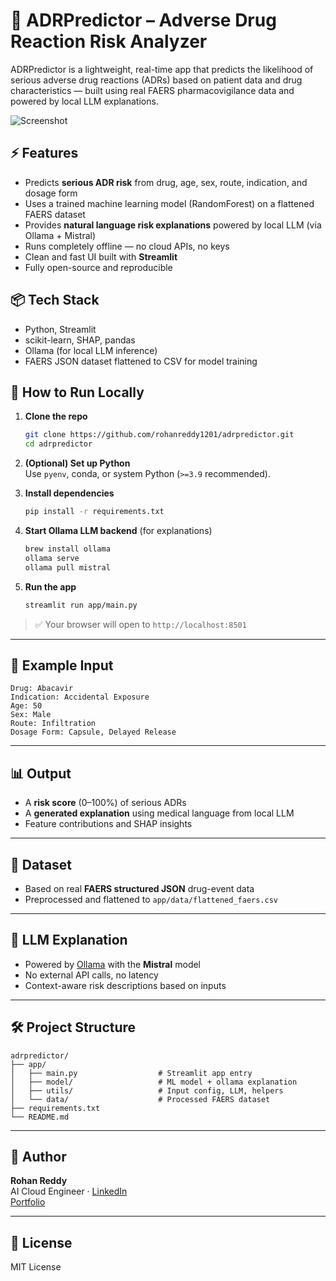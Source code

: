 # 🧠 ADRPredictor – Adverse Drug Reaction Risk Analyzer

ADRPredictor is a lightweight, real-time app that predicts the likelihood of serious adverse drug reactions (ADRs) based on patient data and drug characteristics — built using real FAERS pharmacovigilance data and powered by local LLM explanations.

![Screenshot](app/assets/screenshot.png) <!-- Add screenshot later -->

## ⚡ Features

- Predicts **serious ADR risk** from drug, age, sex, route, indication, and dosage form
- Uses a trained machine learning model (RandomForest) on a flattened FAERS dataset
- Provides **natural language risk explanations** powered by local LLM (via Ollama + Mistral)
- Runs completely offline — no cloud APIs, no keys
- Clean and fast UI built with **Streamlit**
- Fully open-source and reproducible

## 📦 Tech Stack

- Python, Streamlit
- scikit-learn, SHAP, pandas
- Ollama (for local LLM inference)
- FAERS JSON dataset flattened to CSV for model training

## 🚀 How to Run Locally

1. **Clone the repo**  
   ```bash
   git clone https://github.com/rohanreddy1201/adrpredictor.git
   cd adrpredictor
   ```

2. **(Optional) Set up Python**  
   Use `pyenv`, conda, or system Python (`>=3.9` recommended).

3. **Install dependencies**  
   ```bash
   pip install -r requirements.txt
   ```

4. **Start Ollama LLM backend** (for explanations)
   ```bash
   brew install ollama
   ollama serve
   ollama pull mistral
   ```

5. **Run the app**
   ```bash
   streamlit run app/main.py
   ```

> ✅ Your browser will open to `http://localhost:8501`

---

## 🧠 Example Input

```text
Drug: Abacavir
Indication: Accidental Exposure
Age: 50
Sex: Male
Route: Infiltration
Dosage Form: Capsule, Delayed Release
```

---

## 📊 Output

- A **risk score** (0–100%) of serious ADRs
- A **generated explanation** using medical language from local LLM
- Feature contributions and SHAP insights

---

## 🧪 Dataset

- Based on real **FAERS structured JSON** drug-event data
- Preprocessed and flattened to `app/data/flattened_faers.csv`

---

## 🧠 LLM Explanation

- Powered by [Ollama](https://ollama.com) with the **Mistral** model
- No external API calls, no latency
- Context-aware risk descriptions based on inputs

---

## 🛠 Project Structure

```
adrpredictor/
├── app/
│   ├── main.py                  # Streamlit app entry
│   ├── model/                   # ML model + ollama explanation
│   ├── utils/                   # Input config, LLM, helpers
│   └── data/                    # Processed FAERS dataset
├── requirements.txt
└── README.md
```

---

## 📌 Author

**Rohan Reddy**  
AI Cloud Engineer · [LinkedIn](https://www.linkedin.com/in/roreddy/)  
[Portfolio](https://rohanreddy1201.github.io)

---

## 🧩 License

MIT License